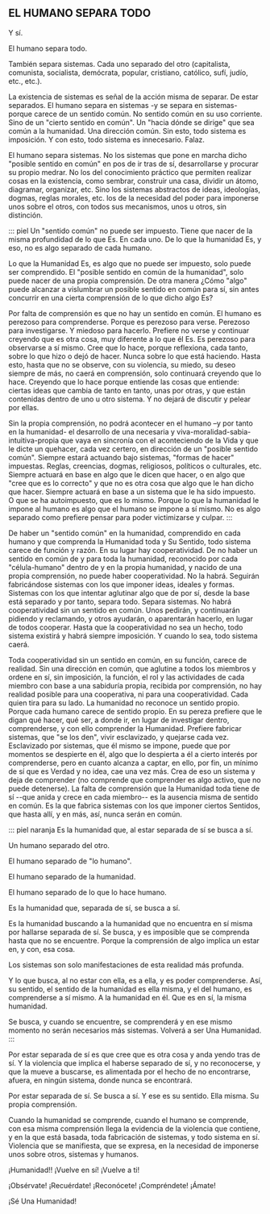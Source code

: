 ## EL HUMANO SEPARA TODO

Y sí. 

El humano separa todo.

También separa sistemas. Cada uno separado del otro (capitalista, comunista, socialista, demócrata, popular, cristiano, católico, sufí, judío, etc., etc.).

La existencia de sistemas es señal de la acción misma de separar. De estar separados.
El humano separa en sistemas -y se separa en sistemas- porque carece de un sentido común. No sentido común en su uso corriente. Sino de un "cierto sentido en común". Un "hacia dónde se dirige" que sea común a la humanidad. Una dirección común. Sin esto, todo sistema es imposición. Y con esto, todo sistema es innecesario. Falaz.

El humano separa sistemas. No los sistemas que pone en marcha dicho "posible sentido en común" en pos de ir tras de sí, desarrollarse y procurar su propio medrar. No los del conocimiento práctico que permiten realizar cosas en la existencia, como sembrar, construir una casa, dividir un átomo, diagramar, organizar, etc. Sino los sistemas abstractos de ideas, ideologías, dogmas, reglas morales, etc. los de la necesidad del poder para imponerse unos sobre el otros, con todos sus mecanismos, unos u otros, sin distinción.

::: piel
Un "sentido común" no puede ser impuesto. Tiene que nacer de la misma profundidad de lo que Es. En cada uno. De lo que la humanidad Es, y eso, no es algo separado de cada humano.

Lo que la Humanidad Es, es algo que no puede ser impuesto, solo puede ser comprendido. El "posible sentido en común de la humanidad", solo puede nacer de una propia comprensión. De otra manera ¿Cómo "algo" puede alcanzar a vislumbrar un posible sentido en común para sí, sin antes concurrir en una cierta comprensión de lo que dicho algo Es?

Por falta de comprensión es que no hay un sentido en común. El humano es perezoso para comprenderse. Porque es perezoso para verse. Perezoso para investigarse. Y miedoso para hacerlo. Prefiere no verse y continuar creyendo que es otra cosa, muy diferente a lo que él Es. Es perezoso para observarse a sí mismo. Cree que lo hace, porque reflexiona, cada tanto, sobre lo que hizo o dejó de hacer. Nunca sobre lo que está haciendo. Hasta esto, hasta que no se observe, con su violencia, su miedo, su deseo siempre de más, no caerá en comprensión, solo continuará creyendo que lo hace. Creyendo que lo hace porque entiende las cosas que entiende: ciertas ideas que cambia de tanto en tanto, unas por otras, y que están contenidas dentro de uno u otro sistema. Y no dejará de discutir y pelear por ellas. 

Sin la propia comprensión, no podrá acontecer en el humano –y por tanto en la humanidad- el desarrollo de una necesaria y viva-moralidad-sabia-intuitiva-propia que vaya en sincronía con el aconteciendo de la Vida y que le dicte un quehacer, cada vez certero, en dirección de un "posible sentido común". Siempre estará actuando bajo sistemas, "formas de hacer" impuestas. Reglas, creencias, dogmas, religiosos, políticos o culturales, etc. Siempre actuará en base en algo que le dicen que hacer, o en algo que "cree que es lo correcto" y que no es otra cosa que algo que le han dicho que hacer. Siempre actuará en base a un sistema que le ha sido impuesto. O que se ha autoimpuesto, que es lo mismo. Porque lo que la humanidad le impone al humano es algo que el humano se impone a sí mismo. No es algo separado como prefiere pensar para poder victimizarse y culpar.
:::

De haber un "sentido común" en la humanidad, comprendido en cada humano y que comprenda la Humanidad toda y Su Sentido, todo sistema carece de función y razón. En su lugar hay cooperatividad. De no haber un sentido en común de y para toda la humanidad, reconocido por cada "célula-humano" dentro de y en la propia humanidad, y nacido de una propia comprensión, no puede haber cooperatividad. No la habrá. Seguirán fabricándose sistemas con los que imponer ideas, ideales y formas. Sistemas con los que intentar aglutinar algo que de por sí, desde la base está separado y por tanto, separa todo. Separa sistemas. No habrá cooperatividad sin un sentido en común. Unos pedirán, y continuarán pidiendo y reclamando, y otros ayudarán, o aparentarán hacerlo, en lugar de todos cooperar.
Hasta que la cooperatividad no sea un hecho, todo sistema existirá y habrá siempre imposición. Y cuando lo sea, todo sistema caerá.

Toda cooperatividad sin un sentido en común, en su función, carece de realidad. Sin una dirección en común, que aglutine a todos los miembros y ordene en sí, sin imposición, la función, el rol y las actividades de cada miembro con base a una sabiduría propia, recibida por comprensión, no hay realidad posible para una cooperativa, ni para una cooperatividad. Cada quien tira para su lado.
La humanidad no reconoce un sentido propio. Porque cada humano carece de sentido propio. En su pereza prefiere que le digan qué hacer, qué ser, a donde ir, en lugar de investigar dentro, comprenderse, y con ello comprender la Humanidad. Prefiere fabricar sistemas, que "se los den", vivir esclavizado, y quejarse cada vez. Esclavizado por sistemas, que él mismo se impone, puede que por momentos se despierte en él, algo que lo despierta a él a cierto interés por comprenderse, pero en cuanto alcanza a captar, en ello, por fin, un mínimo de sí que es Verdad y no idea, cae una vez más. Crea de eso un sistema y deja de comprender (no comprende que comprender es algo activo, que no puede detenerse).
La falta de comprensión que la Humanidad toda tiene de sí --que anida y crece en cada miembro-- es la ausencia misma de sentido en común. Es la que fabrica sistemas con los que imponer ciertos Sentidos, que hasta allí, y en más, así, nunca serán en común.

::: piel naranja
Es la humanidad que, al estar separada de sí se busca a sí.

Un humano separado del otro.

El humano separado de "lo humano".

El humano separado de la humanidad.

El humano separado de lo que lo hace humano.

Es la humanidad que, separada de sí, se busca a sí.

Es la humanidad buscando a la humanidad que no encuentra en sí misma por hallarse separada de sí. Se busca, y es imposible que se comprenda hasta que no se encuentre. Porque la comprensión de algo implica un estar en, y con, esa cosa.

Los sistemas son solo manifestaciones de esta realidad más profunda.

Y lo que busca, al no estar con ella, es a ella, y es poder comprenderse. Así, su sentido, el sentido de la humanidad es ella misma, y el del humano, es comprenderse a sí mismo. A la humanidad en él. Que es en sí, la misma humanidad.

Se busca, y cuando se encuentre, se comprenderá y en ese mismo momento no serán necesarios más sistemas. Volverá a ser Una Humanidad.
:::

Por estar separada de sí es que cree que es otra cosa y anda yendo tras de sí. Y la violencia que implica el haberse separado de sí, y no reconocerse, y que la mueve a buscarse, es alimentada por el hecho de no encontrarse, afuera, en ningún sistema, donde nunca se encontrará.

Por estar separada de sí. Se busca a sí. Y ese es su sentido. Ella misma. Su propia comprensión.

Cuando la humanidad se comprende, cuando el humano se comprende, con esa misma comprensión llega la evidencia de la violencia que contiene, y en la que está basada, toda fabricación de sistemas, y todo sistema en sí. Violencia que se manifiesta, que se expresa, en la necesidad de imponerse unos sobre otros, sistemas y humanos.

¡Humanidad!! ¡Vuelve en sí! ¡Vuelve a ti!

¡Obsérvate! ¡Recuérdate! ¡Reconócete! ¡Compréndete! ¡Ámate!

¡Sé Una Humanidad!